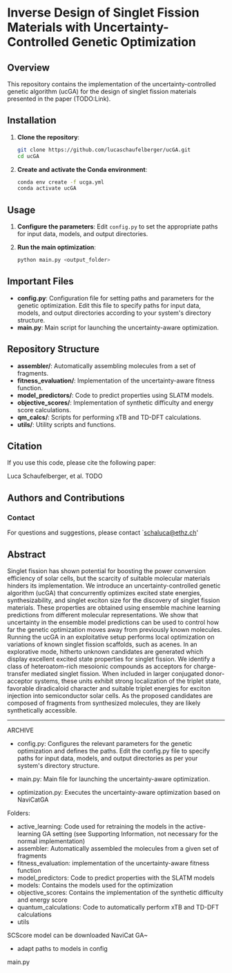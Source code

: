 # Inverse Design of Singlet Fission Materials with Uncertainty-Controlled Genetic Optimization

## Overview

This repository contains the implementation of the uncertainty-controlled genetic algorithm (ucGA) for the design of singlet fission materials presented in the paper (TODO:Link).


## Installation

1. **Clone the repository**:
    ```bash
    git clone https://github.com/lucaschaufelberger/ucGA.git
    cd ucGA
    ```

2. **Create and activate the Conda environment**:
    ```bash
    conda env create -f ucga.yml
    conda activate ucGA
    ```

## Usage

1. **Configure the parameters**:
   Edit `config.py` to set the appropriate paths for input data, models, and output directories.

2. **Run the main optimization**:
    ```bash
    python main.py <output_folder>
    ```
## Important Files

- **config.py**: Configuration file for setting paths and parameters for the genetic optimization. Edit this file to specify paths for input data, models, and output directories according to your system's directory structure.
- **main.py**: Main script for launching the uncertainty-aware optimization.

## Repository Structure


- **assembler/**: Automatically assembling molecules from a set of fragments.
- **fitness_evaluation/**: Implementation of the uncertainty-aware fitness function.
- **model_predictors/**: Code to predict properties using SLATM models.
- **objective_scores/**: Implementation of synthetic difficulty and energy score calculations.
- **qm_calcs/**: Scripts for performing xTB and TD-DFT calculations.
- **utils/**: Utility scripts and functions.




## Citation

If you use this code, please cite the following paper:

Luca Schaufelberger, et al. TODO

## Authors and Contributions

### Contact

For questions and suggestions, please contact `schaluca@ethz.ch'

## Abstract

Singlet fission has shown potential for boosting the power conversion efficiency of solar cells, but the scarcity of suitable molecular materials hinders its implementation. We introduce an uncertainty-controlled genetic algorithm (ucGA) that concurrently optimizes excited state energies, synthesizability, and singlet exciton size for the discovery of singlet fission materials. These properties are obtained using ensemble machine learning predictions from different molecular representations. We show that uncertainty in the ensemble model predictions can be used to control how far the genetic optimization moves away from previously known molecules. Running the ucGA in an exploitative setup performs local optimization on variations of known singlet fission scaffolds, such as acenes. In an explorative mode, hitherto unknown candidates are generated which display excellent excited state properties for singlet fission. We identify a class of heteroatom-rich mesoionic compounds as acceptors for charge-transfer mediated singlet fission. When included in larger conjugated donor-acceptor systems, these units exhibit strong localization of the triplet state, favorable diradicaloid character and suitable triplet energies for exciton injection into semiconductor solar cells. As the proposed candidates are composed of fragments from synthesized molecules, they are likely synthetically accessible.

---


ARCHIVE
- config.py: Configures the relevant parameters for the genetic optimization and defines the paths. Edit the config.py file to specify paths for input data, models, and output directories as per your system's directory structure.

- main.py: Main file for launching the uncertainty-aware optimization.

- optimization.py: Executes the uncertainty-aware optimization based on NaviCatGA

Folders:
- active_learning: Code used for retraining the models in the active-learning GA setting (see Supporting Information, not necessary for the normal implementation)
- assembler: Automatically assembled the molecules from a given set of fragments
- fitness_evaluation: implementation of the uncertainty-aware fitness function
- model_predictors: Code to predict properties with the SLATM models
- models: Contains the models used for the optimization
- objective_scores: Contains the implementation of the synthetic difficulty and energy score
- quantum_calculations: Code to automatically perform xTB and TD-DFT calculations
- utils


SCScore model can be downloaded
NaviCat GA~  



- adapt paths to models in config


main.py        
